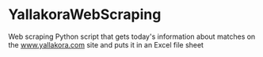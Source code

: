 # YallakoraWebScraping
Web scraping Python script that gets today's information about matches on the www.yallakora.com site and puts it in an Excel file sheet
